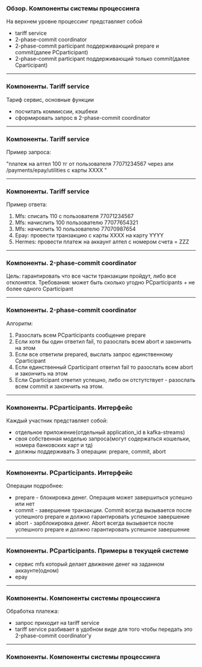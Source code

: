 ### Обзор. Компоненты системы процессинга

На верхнем уровне процессинг представляет собой

- tariff service
- 2-phase-commit coordinator
- 2-phase-commit participant поддерживающий prepare и commit(далее PCparticipant)
- 2-phase-commit participant поддерживающий только commit(далее Cparticipant)

---

### Компоненты. Tariff service

Тариф сервис, основные функции
- посчитать коммиссии, кэшбеки
- сформировать запрос в 2-phase-commit coordinator


---

### Компоненты. Tariff service

Пример запроса:

"платеж на алтел 100 тг от пользователя 77071234567 через апи /payments/epay/utilities с карты XXXX "

---

### Компоненты. Tariff service

Пример ответа:

1. Mfs: списать 110 с пользователя 77071234567
2. Mfs: начислить 100 пользователю 77077654321
3. Mfs: начислить 10 пользователю 77070987654
4. Epay: провести транзакцию с карты XXXX на карту YYYY
5. Hermes: провести платеж на аккаунт алтел с номером счета = ZZZ

---

### Компоненты. 2-phase-commit coordinator

Цель: гарантировать что все части транзакции пройдут, либо все отклонятся.
Требования: может быть сколько угодно PCparticipants + не более одного Cparticipant

---

### Компоненты. 2-phase-commit coordinator

Алгоритм:

1. Разослать всем PCparticipants сообщение prepare
2. Если хотя бы один ответил fail, то разослать всем abort и закончить на этом
3. Если все ответили prepared, выслать запрос единственному Cparticipant
4. Если единственный Cparticipant ответил fail то разослать всем abort и закончить на этом
5. Если Cparticipant ответил успешно, либо он отстутствует - разослать всем commit и закончить на этом.

---

### Компоненты. PCparticipants. Интерфейс

Каждый участник представляет собой:

- отдельное приложение(отдельный application_id в kafka-streams)
- своя собственная моделью запроса(могут содержаться кошельки, номера банковских карт и тд)
- должны поддерживать 3 операции: prepare, commit, abort

---

### Компоненты. PCparticipants. Интерфейс

Операции подробнее:

- prepare - блокировка денег. Операция может завершиться успешно или нет
- commit - завершение транзакции. Commit всегда вызывается после успешного prepare и должно гарантировать успешное завершение
- abort - зарблокировка денег. Abort всегда вызывается после успешного prepare и должно гарантировать успешное завершение

---

### Компоненты. PCparticipants. Примеры в текущей системе

- сервис mfs который делает движение денег на заданном аккаунте(одном)
- epay

---

### Компоненты. Компоненты системы процессинга

Обработка платежа:

- запрос приходит на tariff service
- tariff service разбивает в удобном виде для того чтобы передать это 2-phase-commit coordinator'у

---

### Компоненты. Компоненты системы процессинга
